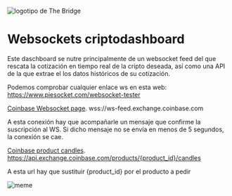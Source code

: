 ![logotipo de The Bridge](https://user-images.githubusercontent.com/27650532/77754601-e8365180-702b-11ea-8bed-5bc14a43f869.png  "logotipo de The Bridge")


# Websockets criptodashboard

Este daschboard se nutre principalmente de un websocket feed del que rescata la cotización en tiempo real de la cripto deseada, así como una API de la que extrae el los datos históricos de su cotización.

Podemos comprobar cualquier enlace ws en esta web: https://www.piesocket.com/websocket-tester

[Coinbase Websocket page](https://docs.cloud.coinbase.com/exchange/docs/websocket-overview).
wss://ws-feed.exchange.coinbase.com

A esta conexión hay que acompañarle un mensaje que confirme la suscripción al WS. Si dicho mensaje no se envía en menos de 5 segundos, la conexión se cae.

[Coinbase product candles](https://docs.cloud.coinbase.com/exchange/reference/exchangerestapi_getproductcandles).
https://api.exchange.coinbase.com/products/{product_id}/candles

A esta url hay que sustituir {product_id} por el producto a pedir 

![meme](https://www.piesocket.com/websocket-tester)
